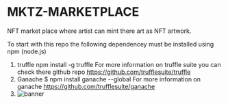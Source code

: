 # MKTZ-MARKETPLACE
NFT market place where artist can mint there art as NFT artwork.

To start with this repo the following dependencey must be installed using npm (node.js)
1. truffle 
npm install -g truffle
For more information on truffle suite you can check there github repo https://github.com/trufflesuite/truffle
2. Ganache 
 $ npm install ganache --global
 For more information on ganache https://github.com/trufflesuite/ganache
3. ![banner](https://user-images.githubusercontent.com/50669877/158130706-0bd626f4-a5b7-4636-85cd-7c4b2f17c4c2.svg)
